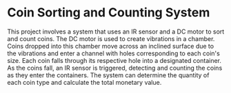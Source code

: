 # Coin Sorting and Counting System

This project involves a system that uses an IR sensor and a DC motor to sort and count coins. The DC motor is used to create vibrations in a chamber. Coins dropped into this chamber move across an inclined surface due to the vibrations and enter a channel with holes corresponding to each coin's size. Each coin falls through its respective hole into a designated container. As the coins fall, an IR sensor is triggered, detecting and counting the coins as they enter the containers. The system can determine the quantity of each coin type and calculate the total monetary value.
